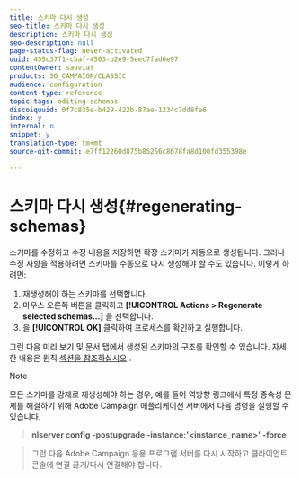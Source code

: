 ```yaml
---
title: 스키마 다시 생성
seo-title: 스키마 다시 생성
description: 스키마 다시 생성
seo-description: null
page-status-flag: never-activated
uuid: 455c37f1-cbaf-4503-b2e9-5eec7fad6e97
contentOwner: sauviat
products: SG_CAMPAIGN/CLASSIC
audience: configuration
content-type: reference
topic-tags: editing-schemas
discoiquuid: 0f7c835e-b429-422b-87ae-1234c7dd8fe6
index: y
internal: n
snippet: y
translation-type: tm+mt
source-git-commit: e7ff12260d875b85256c8678fa8d100fd355398e

---
```



# 스키마 다시 생성{#regenerating-schemas}

스키마를 수정하고 수정 내용을 저장하면 확장 스키마가 자동으로 생성됩니다. 그러나 수정 사항을 적용하려면 스키마를 수동으로 다시 생성해야 할 수도 있습니다. 이렇게 하려면:

1. 재생성해야 하는 스키마를 선택합니다.
1. 마우스 오른쪽 버튼을 클릭하고 **[!UICONTROL Actions > Regenerate selected schemas...]** 을 선택합니다.
1. 을 **[!UICONTROL OK]** 클릭하여 프로세스를 확인하고 실행합니다.

그런 다음 미리 보기 및 문서 탭에서 생성된 스키마의 구조를 확인할 수 있습니다. 자세한 내용은 원칙 [섹션을 참조하십시오](../../configuration/using/data-schemas.md#principles) .

>[!NOTE]
>
>모든 스키마를 강제로 재생성해야 하는 경우, 예를 들어 역방향 링크에서 특정 종속성 문제를 해결하기 위해 Adobe Campaign 애플리케이션 서버에서 다음 명령을 실행할 수 있습니다.

>**nlserver config -postupgrade -instance:&#39;&lt;instance_name>&#39; -force**

>그런 다음 Adobe Campaign 응용 프로그램 서버를 다시 시작하고 클라이언트 콘솔에 연결 끊기/다시 연결해야 합니다.

